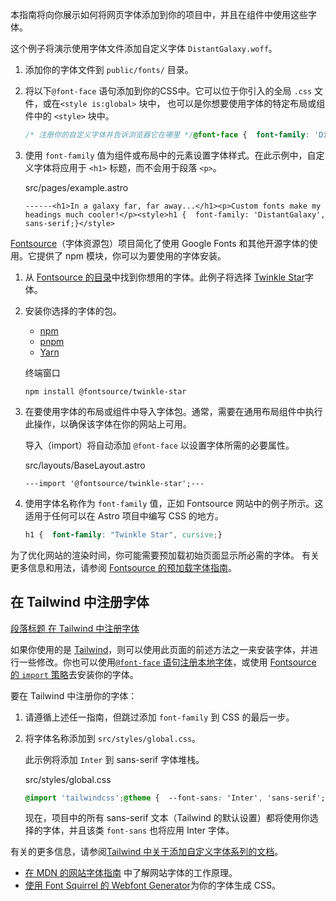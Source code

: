 本指南将向你展示如何将网页字体添加到你的项目中，并且在组件中使用这些字体。

这个例子将演示使用字体文件添加自定义字体 `DistantGalaxy.woff`。

1.  添加你的字体文件到 `public/fonts/` 目录。
    
2.  将以下`@font-face` 语句添加到你的CSS中。它可以位于你引入的全局 `.css` 文件，或在`<style is:global>` 块中， 也可以是你想要使用字体的特定布局或组件中的 `<style>` 块中。
    
    ```css
    /* 注册你的自定义字体并告诉浏览器它在哪里 */@font-face {  font-family: 'DistantGalaxy';  src: url('/fonts/DistantGalaxy.woff') format('woff');  font-weight: normal;  font-style: normal;  font-display: swap;}
    ```
    
3.  使用 `font-family` 值为组件或布局中的元素设置字体样式。在此示例中，自定义字体将应用于 `<h1>` 标题，而不会用于段落 `<p>`。
    
    src/pages/example.astro
    
    ```astro
    ------<h1>In a galaxy far, far away...</h1><p>Custom fonts make my headings much cooler!</p><style>h1 {  font-family: 'DistantGalaxy', sans-serif;}</style>
    ```
    

[Fontsource](https://fontsource.org/)（字体资源包）项目简化了使用 Google Fonts 和其他开源字体的使用。它提供了 npm 模块，你可以为要使用的字体安装。

1.  从 [Fontsource 的目录](https://fontsource.org/)中找到你想用的字体。此例子将选择 [Twinkle Star](https://fontsource.org/fonts/twinkle-star)字体。
    
2.  安装你选择的字体的包。
    
    +   [npm](#tab-panel-1367)
    +   [pnpm](#tab-panel-1368)
    +   [Yarn](#tab-panel-1369)
    
    终端窗口
    
    ```shell
    npm install @fontsource/twinkle-star
    ```
    
3.  在要使用字体的布局或组件中导入字体包。通常，需要在通用布局组件中执行此操作，以确保该字体在你的网站上可用。
    
    导入（import）将自动添加 `@font-face` 以设置字体所需的必要属性。
    
    src/layouts/BaseLayout.astro
    
    ```astro
    ---import '@fontsource/twinkle-star';---
    ```
    
4.  使用字体名称作为 `font-family` 值，正如 Fontsource 网站中的例子所示。这适用于任何可以在 Astro 项目中编写 CSS 的地方。
    
    ```css
    h1 {  font-family: "Twinkle Star", cursive;}
    ```
    

为了优化网站的渲染时间，你可能需要预加载初始页面显示所必需的字体。 有关更多信息和用法，请参阅 [Fontsource 的预加载字体指南](https://fontsource.org/docs/getting-started/preload)。

## 在 Tailwind 中注册字体

[段落标题 在 Tailwind 中注册字体](#在-tailwind-中注册字体)

如果你使用的是 [Tailwind](https://docs.astro.build/zh-cn/guides/styling/#tailwind)，则可以使用此页面的前述方法之一来安装字体，并进行一些修改。你也可以使用[`@font-face` 语句注册本地字体](#%E4%BD%BF%E7%94%A8%E6%9C%AC%E5%9C%B0%E5%AD%97%E4%BD%93%E6%96%87%E4%BB%B6)，或使用 [Fontsource 的 `import` 策略](#%E4%BD%BF%E7%94%A8%E5%AD%97%E4%BD%93%E8%B5%84%E6%BA%90%E5%8C%85)去安装你的字体。

要在 Tailwind 中注册你的字体：

1.  请遵循上述任一指南，但跳过添加 `font-family` 到 CSS 的最后一步。
    
2.  将字体名称添加到 `src/styles/global.css`。
    
    此示例将添加 `Inter` 到 sans-serif 字体堆栈。
    
    src/styles/global.css
    
    ```css
    @import 'tailwindcss';@theme {  --font-sans: 'Inter', 'sans-serif';}
    ```
    
    现在，项目中的所有 sans-serif 文本（Tailwind 的默认设置）都将使用你选择的字体，并且该类 `font-sans` 也将应用 Inter 字体。
    

有关的更多信息，请参阅[Tailwind 中关于添加自定义字体系列的文档](https://tailwindcss.com/docs/font-family#using-custom-values)。

+   [在 MDN 的网站字体指南](https://developer.mozilla.org/en-US/docs/Learn/CSS/Styling_text/Web_fonts) 中了解网站字体的工作原理。
+   [使用 Font Squirrel 的 Webfont Generator](https://www.fontsquirrel.com/tools/webfont-generator)为你的字体生成 CSS。